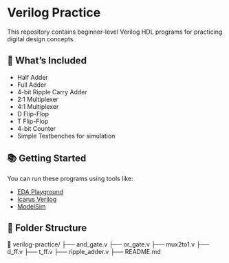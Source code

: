 # Verilog Practice

This repository contains beginner-level Verilog HDL programs for practicing digital design concepts.

## 🔧 What’s Included

- Half Adder
- Full Adder
- 4-bit Ripple Carry Adder
- 2:1 Multiplexer
- 4:1 Multiplexer
- D Flip-Flop
- T Flip-Flop
- 4-bit Counter
- Simple Testbenches for simulation

## 📚 Getting Started

You can run these programs using tools like:

- [EDA Playground](https://www.edaplayground.com/)
- [Icarus Verilog](http://iverilog.icarus.com/)
- [ModelSim](https://eda.sw.siemens.com/en-US/ic/modelsim/)

## 📂 Folder Structure
📁 verilog-practice/
├── and_gate.v
├── or_gate.v
├── mux2to1.v
├── d_ff.v
├── t_ff.v
├── ripple_adder.v
├── README.md



